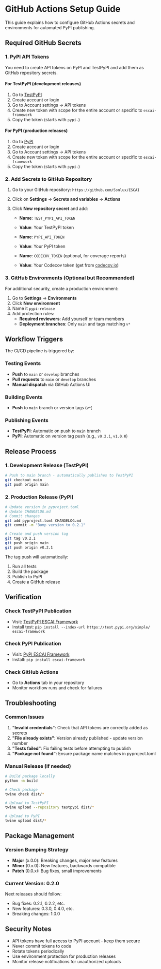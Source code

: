 # GitHub Actions Setup Guide

This guide explains how to configure GitHub Actions secrets and environments for automated PyPI publishing.

## Required GitHub Secrets

### 1. PyPI API Tokens

You need to create API tokens on PyPI and TestPyPI and add them as GitHub repository secrets.

#### For TestPyPI (development releases)

1. Go to [TestPyPI](https://test.pypi.org/account/login/)
2. Create account or login
3. Go to Account settings → API tokens
4. Create new token with scope for the entire account or specific to `escai-framework`
5. Copy the token (starts with `pypi-`)

#### For PyPI (production releases)

1. Go to [PyPI](https://pypi.org/account/login/)
2. Create account or login
3. Go to Account settings → API tokens
4. Create new token with scope for the entire account or specific to `escai-framework`
5. Copy the token (starts with `pypi-`)

### 2. Add Secrets to GitHub Repository

1. Go to your GitHub repository: `https://github.com/Sonlux/ESCAI`
2. Click on **Settings** → **Secrets and variables** → **Actions**
3. Click **New repository secret** and add:

   - **Name**: `TEST_PYPI_API_TOKEN`
   - **Value**: Your TestPyPI token

   - **Name**: `PYPI_API_TOKEN`
   - **Value**: Your PyPI token

   - **Name**: `CODECOV_TOKEN` (optional, for coverage reports)
   - **Value**: Your Codecov token (get from [codecov.io](https://codecov.io))

### 3. GitHub Environments (Optional but Recommended)

For additional security, create a production environment:

1. Go to **Settings** → **Environments**
2. Click **New environment**
3. Name it `pypi-release`
4. Add protection rules:
   - **Required reviewers**: Add yourself or team members
   - **Deployment branches**: Only `main` and tags matching `v*`

## Workflow Triggers

The CI/CD pipeline is triggered by:

### Testing Events

- **Push** to `main` or `develop` branches
- **Pull requests** to `main` or `develop` branches
- **Manual dispatch** via GitHub Actions UI

### Building Events

- **Push** to `main` branch or version tags (`v*`)

### Publishing Events

- **TestPyPI**: Automatic on push to `main` branch
- **PyPI**: Automatic on version tag push (e.g., `v0.2.1`, `v1.0.0`)

## Release Process

### 1. Development Release (TestPyPI)

```bash
# Push to main branch - automatically publishes to TestPyPI
git checkout main
git push origin main
```

### 2. Production Release (PyPI)

```bash
# Update version in pyproject.toml
# Update CHANGELOG.md
# Commit changes
git add pyproject.toml CHANGELOG.md
git commit -m "Bump version to 0.2.1"

# Create and push version tag
git tag v0.2.1
git push origin main
git push origin v0.2.1
```

The tag push will automatically:

1. Run all tests
2. Build the package
3. Publish to PyPI
4. Create a GitHub release

## Verification

### Check TestPyPI Publication

- Visit: [TestPyPI ESCAI Framework](https://test.pypi.org/project/escai-framework/)
- Install test: `pip install --index-url https://test.pypi.org/simple/ escai-framework`

### Check PyPI Publication

- Visit: [PyPI ESCAI Framework](https://pypi.org/project/escai-framework/)
- Install: `pip install escai-framework`

### Check GitHub Actions

- Go to **Actions** tab in your repository
- Monitor workflow runs and check for failures

## Troubleshooting

### Common Issues

1. **"Invalid credentials"**: Check that API tokens are correctly added as secrets
2. **"File already exists"**: Version already published - update version number
3. **"Tests failed"**: Fix failing tests before attempting to publish
4. **"Package not found"**: Ensure package name matches in pyproject.toml

### Manual Release (if needed)

```bash
# Build package locally
python -m build

# Check package
twine check dist/*

# Upload to TestPyPI
twine upload --repository testpypi dist/*

# Upload to PyPI
twine upload dist/*
```

## Package Management

### Version Bumping Strategy

- **Major** (x.0.0): Breaking changes, major new features
- **Minor** (0.x.0): New features, backwards compatible
- **Patch** (0.0.x): Bug fixes, small improvements

### Current Version: 0.2.0

Next releases should follow:

- Bug fixes: 0.2.1, 0.2.2, etc.
- New features: 0.3.0, 0.4.0, etc.
- Breaking changes: 1.0.0

## Security Notes

- API tokens have full access to PyPI account - keep them secure
- Never commit tokens to code
- Rotate tokens periodically
- Use environment protection for production releases
- Monitor release notifications for unauthorized uploads 
 